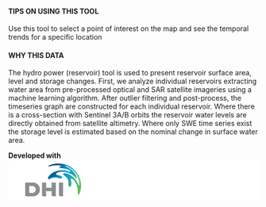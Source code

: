 #### TIPS ON USING THIS TOOL
Use this tool to select a point of interest on the map and see the temporal trends for a specific location

#### WHY THIS DATA
The hydro power (reservoir) tool is used to present reservoir surface area, level and storage changes. First, we analyze individual reservoirs extracting water area from pre-processed optical and SAR satellite imageries using a machine learning algorithm. After outlier filtering and post-process, the timeseries graph are constructed for each individual reservoir. Where there is a cross-section with Sentinel 3A/B orbits the reservoir water levels are directly obtained from satellite altimetry. Where only SWE time series exist the storage level is estimated based on the nominal change in surface water area.

**Developed with**  
![](https://raw.githubusercontent.com/eurodatacube/eodash-assets/main/collections/gtif-logos/dhi_row.png)
